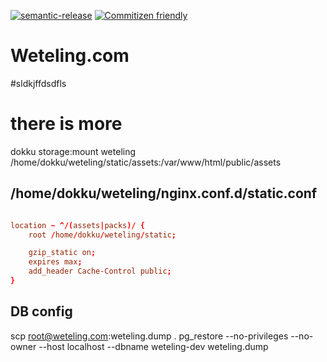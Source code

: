 [![semantic-release](https://img.shields.io/badge/%20%20%F0%9F%93%A6%F0%9F%9A%80-semantic--release-e10079.svg)](https://github.com/semantic-release/semantic-release)
[![Commitizen friendly](https://img.shields.io/badge/commitizen-friendly-brightgreen.svg)](http://commitizen.github.io/cz-cli/)

# Weteling.com

#sldkjffdsdfls

# there is more

dokku storage:mount weteling /home/dokku/weteling/static/assets:/var/www/html/public/assets

## /home/dokku/weteling/nginx.conf.d/static.conf

```conf

location ~ ^/(assets|packs)/ {
    root /home/dokku/weteling/static;

    gzip_static on;
    expires max;
    add_header Cache-Control public;
}
```


## DB config

scp root@weteling.com:weteling.dump .
pg_restore --no-privileges --no-owner --host localhost --dbname weteling-dev weteling.dump